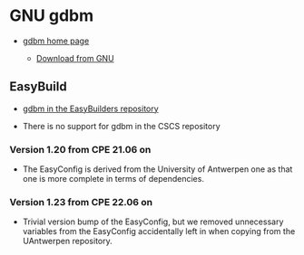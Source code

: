 # GNU gdbm

  * [gdbm home page](https://puszcza.gnu.org.ua/software/gdbm/)

      * [Download from GNU](https://ftp.gnu.org/gnu/gdbm/)

## EasyBuild

  * [gdbm in the EasyBuilders repository](https://github.com/easybuilders/easybuild-easyconfigs/tree/develop/easybuild/easyconfigs/g/gdbm)

  * There is no support for gdbm in the CSCS repository


### Version 1.20 from CPE 21.06 on

  * The EasyConfig is derived from the University of Antwerpen one as that one
    is more complete in terms of dependencies.

### Version 1.23 from CPE 22.06 on

  * Trivial version bump of the EasyConfig, but we removed unnecessary variables
    from the EasyConfig accidentally left in when copying from the UAntwerpen
    repository.

